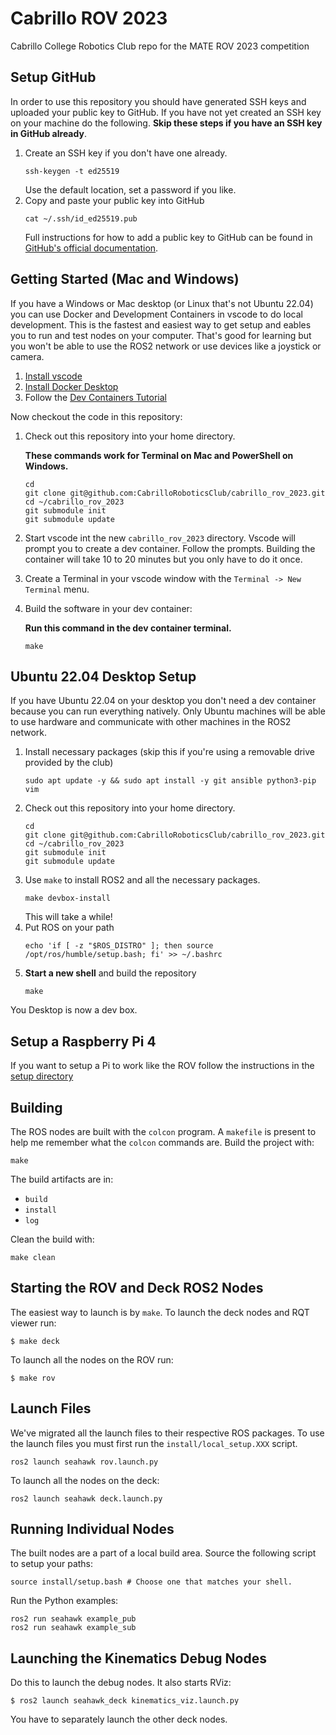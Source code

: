 # Cabrillo ROV 2023

Cabrillo College Robotics Club repo for the MATE ROV 2023 competition

## Setup GitHub

In order to use this repository you should have generated SSH keys and uploaded your public key to GitHub. If you have not yet created an SSH key on your machine do the following. **Skip these steps if you have an SSH key in GitHub already**. 

1. Create an SSH key if you don't have one already. 
    ```console 
    ssh-keygen -t ed25519
    ```
    Use the default location, set a password if you like. 
1. Copy and paste your public key into GitHub
    ```console
    cat ~/.ssh/id_ed25519.pub
    ```
    Full instructions for how to add a public key to GitHub can be found in [GitHub's official documentation](https://docs.github.com/en/authentication/connecting-to-github-with-ssh/adding-a-new-ssh-key-to-your-github-account#adding-a-new-ssh-key-to-your-account).


## Getting Started (Mac and Windows)

If you have a Windows or Mac desktop (or Linux that's not Ubuntu 22.04) you can use Docker and Development Containers in vscode to do local development. This is the fastest and easiest way to get setup and eables you to run and test nodes on your computer. That's good for learning but you won't be able to use the ROS2 network or use devices like a joystick or camera.

1. [Install vscode](https://code.visualstudio.com/)
1. [Install Docker Desktop](https://www.docker.com/products/docker-desktop/)
1. Follow the [Dev Containers Tutorial](https://code.visualstudio.com/docs/devcontainers/tutorial)

Now checkout the code in this repository:

1. Check out this repository into your home directory. 

    **These commands work for Terminal on Mac and PowerShell on Windows.**
    ```console
    cd 
    git clone git@github.com:CabrilloRoboticsClub/cabrillo_rov_2023.git
    cd ~/cabrillo_rov_2023
    git submodule init 
    git submodule update
    ```
1. Start vscode int the new `cabrillo_rov_2023` directory. Vscode will prompt you to create a dev container. Follow the prompts. Building the container will take 10 to 20 minutes but you only have to do it once. 

1. Create a Terminal in your vscode window with the `Terminal -> New Terminal` menu. 
1. Build the software in your dev container: 

    **Run this command in the dev container terminal.**

    ```console 
    make 
    ```

## Ubuntu 22.04 Desktop Setup 

If you have Ubuntu 22.04 on your desktop you don't need a dev container because you can run everything natively. Only Ubuntu machines will be able to use hardware and communicate with other machines in the ROS2 network. 

1. Install necessary packages (skip this if you're using a removable drive provided by the club)
    ```console
    sudo apt update -y && sudo apt install -y git ansible python3-pip vim 
    ```
1. Check out this repository into your home directory. 
    ```console
    cd 
    git clone git@github.com:CabrilloRoboticsClub/cabrillo_rov_2023.git
    cd ~/cabrillo_rov_2023
    git submodule init 
    git submodule update
    ```
1. Use `make` to install ROS2 and all the necessary packages. 
    ```console 
    make devbox-install
    ```
    This will take a while! 
1. Put ROS on your path 
    ```console
    echo 'if [ -z "$ROS_DISTRO" ]; then source /opt/ros/humble/setup.bash; fi' >> ~/.bashrc 
    ```
1. **Start a new shell** and build the repository
    ```console
    make 
    ```

You Desktop is now a dev box. 

## Setup a Raspberry Pi 4

If you want to setup a Pi to work like the ROV follow the instructions in the [setup directory](./setup/README.md)

## Building

The ROS nodes are built with the `colcon` program. A `makefile` is present to help me remember what the `colcon` commands are. Build the project with:

```console
make 
```

The build artifacts are in:

- `build`
- `install`
- `log`

Clean the build with:

```console
make clean 
```

## Starting the ROV and Deck ROS2 Nodes

The easiest way to launch is by `make`. To launch the deck nodes and RQT viewer run:

```console
$ make deck
```

To launch all the nodes on the ROV run: 

```console
$ make rov
```

## Launch Files 

We've migrated all the launch files to their respective ROS packages. To use the launch files you must first run the `install/local_setup.XXX` script. 

```console 
ros2 launch seahawk rov.launch.py  
```

To launch all the nodes on the deck:

```console 
ros2 launch seahawk deck.launch.py  
```

## Running Individual Nodes

The built nodes are a part of a local build area. Source the following script to setup your paths:

```console
source install/setup.bash # Choose one that matches your shell.
```

Run the Python examples:

```console
ros2 run seahawk example_pub
ros2 run seahawk example_sub
```

## Launching the Kinematics Debug Nodes

Do this to launch the debug nodes. It also starts RViz:

```console 
$ ros2 launch seahawk_deck kinematics_viz.launch.py
```

You have to separately launch the other deck nodes. 
